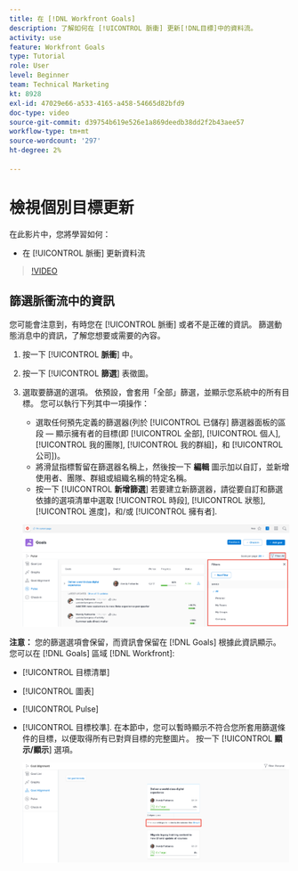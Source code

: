 ```yaml
---
title: 在 [!DNL Workfront Goals]
description: 了解如何在 [!UICONTROL 脈衝] 更新[!DNL目標]中的資料流。
activity: use
feature: Workfront Goals
type: Tutorial
role: User
level: Beginner
team: Technical Marketing
kt: 8928
exl-id: 47029e66-a533-4165-a458-54665d82bfd9
doc-type: video
source-git-commit: d39754b619e526e1a869deedb38dd2f2b43aee57
workflow-type: tm+mt
source-wordcount: '297'
ht-degree: 2%

---
```


# 檢視個別目標更新

在此影片中，您將學習如何：

* 在 [!UICONTROL 脈衝] 更新資料流

>[!VIDEO](https://video.tv.adobe.com/v/335200/?quality=12)

## 篩選脈衝流中的資訊

您可能會注意到，有時您在 [!UICONTROL 脈衝] 或者不是正確的資訊。 篩選動態消息中的資訊，了解您想要或需要的內容。

1. 按一下 [!UICONTROL **脈衝**] 中。
1. 按一下 [!UICONTROL **篩選**] 表徵圖。
1. 選取要篩選的選項。 依預設，會套用「全部」篩選，並顯示您系統中的所有目標。 您可以執行下列其中一項操作：

   * 選取任何預先定義的篩選器(列於 [!UICONTROL 已儲存] 篩選器面板的區段 — 顯示擁有者的目標(即 [!UICONTROL 全部], [!UICONTROL 個人], [!UICONTROL 我的團隊], [!UICONTROL 我的群組]，和 [!UICONTROL 公司])。
   * 將滑鼠指標暫留在篩選器名稱上，然後按一下 **編輯** 圖示加以自訂，並新增使用者、團隊、群組或組織名稱的特定名稱。
   * 按一下 [!UICONTROL **新增篩選**] 若要建立新篩選器，請從要自訂和篩選依據的選項清單中選取 [!UICONTROL 時段], [!UICONTROL 狀態], [!UICONTROL 進度]，和/或 [!UICONTROL 擁有者].

   ![的影像 [!UICONTROL 篩選器] 面板 [!DNL Workfront Goals]](assets/18-workfront-goals-pulse-stream.png)

**注意：** 您的篩選選項會保留，而資訊會保留在 [!DNL Goals] 根據此資訊顯示。 您可以在 [!DNL Goals] 區域 [!DNL Workfront]:

* [!UICONTROL 目標清單]
* [!UICONTROL 圖表]
* [!UICONTROL Pulse]
* [!UICONTROL 目標校準]. 在本節中，您可以暫時顯示不符合您所套用篩選條件的目標，以便取得所有已對齊目標的完整圖片。 按一下 [!UICONTROL **顯示/顯示**] 選項。

   ![](assets/19-workfront-goals-filter-show-it.png)
